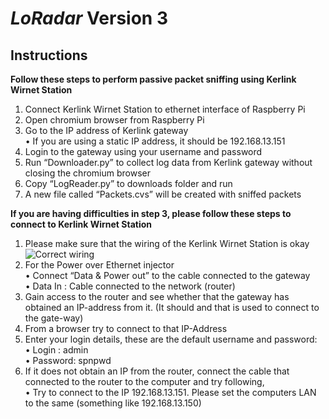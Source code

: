 # _LoRadar_ Version 3

## Instructions
**Follow these steps to perform passive packet sniffing using Kerlink Wirnet Station**

1) Connect Kerlink Wirnet Station to ethernet interface of Raspberry Pi
2) Open chromium browser from Raspberry Pi
3) Go to the IP address of Kerlink gateway  
	• If you are using a static IP address, it should be 192.168.13.151
4) Login to the gateway using your username and password
5) Run “Downloader.py” to collect log data from Kerlink gateway without closing the chromium browser
6) Copy “LogReader.py” to downloads folder and run
7) A new file called “Packets.cvs” will be created with sniffed packets

**If you are having difficulties in step 3, please follow these steps to connect to Kerlink Wirnet Station**

1) Please make sure that the wiring of the  Kerlink Wirnet Station is okay  
![Correct wiring](https://drive.google.com/uc?export=view&id=1N7IykG61Pg5LXPOWJy6CH8Crh6R4sSuM)
2) For the Power over Ethernet injector  
	• Connect “Data & Power out”   to the cable connected to the gateway  
	• Data In : Cable connected to the network (router)
3) Gain access to the router and see whether that the gateway has obtained an IP-address from it. (It should and that is used to connect to the gate-way)
4) From a browser try to connect to that IP-Address
5) Enter your login details, these are the default username and password:   
	• Login : admin  
	• Password: spnpwd
6) If it does not obtain an IP from the router, connect the cable that connected to the router to the computer and try following,  
	• Try to connect to the IP 192.168.13.151. Please set the computers LAN to the same (something like 192.168.13.150)
